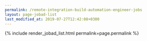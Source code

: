 ```yaml
---
permalink: /remote-integration-build-automation-engineer-jobs
layout: page-jobad-list
last_modified_at: 2019-07-27T12:42:08+0300
---
```

{% include render_jobad_list.html permalink=page.permalink %}
